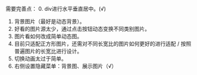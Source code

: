 需要完善点：
  0. div进行水平垂直居中。(√)
  1. 背景图片（最好是动态背景）。
  2. 好看的图片源太少，通过点击按钮动态变换不同类别图片。
  3. 图片看如何改成简单动态图。
  4. 目前只适配正方形图片，还需对不同长宽比的图片如何更好的进行适配 / 按照普遍图片的长宽比进行设计。
  5. 切换动画太过于简单。
  6. 右侧设置隐藏菜单：背景图、展示图片（√）